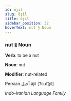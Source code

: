 ```yaml
---
id: öȷil
slug: öȷil
title: öȷil
sidebar_position: 32
hoverText: nut § Noun
---
```


### nut § Noun

**Verb**: to be a nut

**Noun**: nut

**Modifier**: nut-related

Persian آجیل âjil [ʔɔ.d͡ʒíl]

*Indo-Iranian Language Family*
